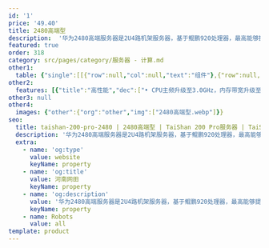 ```yaml
---
id: '1'
price: '49.40'
title: 2480高端型
description:  '华为2480高端服务器是2U4路机架服务器，基于鲲鹏920处理器，最高能够提供256核、3.0GHz主频的计算能力和最多25个SSD硬盘。2480高端服务器具有领先的数据库性能、创新的RAS特性以及权威的安全可信认证，适合为企业关键业务提供澎湃的高可靠算力。'
featured: true
order: 318
category: src/pages/category/服务器 - 计算.md
other1: 
  table: {"single":[[{"row":null,"col":null,"text":"组件"},{"row":null,"col":null,"text":"规格"}],[{"row":null,"col":null,"text":"形态"},{"row":null,"col":null,"text":"2U机架服务器"}],[{"row":null,"col":null,"text":"处理器型号"},{"row":null,"col":null,"text":"4个鲲鹏920处理器（型号：7265，64核，3.0GHz主频或型号：5255，48核，3.0GHz主频）"}],[{"row":null,"col":null,"text":"内存插槽"},{"row":null,"col":null,"text":"32个DDR4-3200 DIMM插槽"}],[{"row":null,"col":null,"text":"本地存储"},{"row":null,"col":null,"text":"25盘位型号：前端配置25个2.5英寸SAS/SATA SSD硬盘；\n8盘位型号：前端配置8个2.5英寸 SAS/SATA SSD 硬盘"}],[{"row":null,"col":null,"text":"RAID支持"},{"row":null,"col":null,"text":"支持RAID 0, 1, 5, 6, 10, 50, 60 支持超级电容掉电保护"}],[{"row":null,"col":null,"text":"板载网络"},{"row":null,"col":null,"text":"1个板载网络插卡，支持4*10GE光口或者4*25GE光口\n1个板载LOM，支持4*GE电口"}],[{"row":null,"col":null,"text":"PCIe扩展"},{"row":null,"col":null,"text":"最多4个PCIe 4.0 x8+2个PCIe 4.0 x16标准插槽"}],[{"row":null,"col":null,"text":"电源"},{"row":null,"col":null,"text":"2个热插拔2000W交流电源模块，支持1+1冗余"}],[{"row":null,"col":null,"text":"供电"},{"row":null,"col":null,"text":"支持220~240V AC，240V DC"}],[{"row":null,"col":null,"text":"风扇"},{"row":null,"col":null,"text":"支持6个热拔插风扇模组，支持N+1冗余"}],[{"row":null,"col":null,"text":"温度"},{"row":null,"col":null,"text":"5℃～35℃"}],[{"row":null,"col":null,"text":"尺寸(宽x深x高)"},{"row":null,"col":null,"text":"447 mm*790 mm*86.1 mm"}]]}
other2:
  features: [{"title":"高性能","dec":["• CPU主频升级至3.0GHz，内存带宽升级至32个3200MT/s，整机性能提升13%\n• 240w tpmC OLTP数据库性能，领先业界水平2倍"]},{"title":"高可靠","dec":["• 支持CPU故障核在线隔离和内存故障自愈\n• 支持BIOS/BMC/OS和数据库全栈协同，数据库业务修复率99.9%"]},{"title":"高安全","dec":["• 芯片安全：鲲鹏处理器获得国密芯片一级认证\n• 软件安全：iBMC管理软件获得CC EAL2+级别认证\n• 整机安全：获得绿色计算服务器可信赖最高级评价"]}]
other3: null
other4:
  images: {"other":{"org":"other","img":["2480高端型.webp"]}}
seo:
  title: taishan-200-pro-2480 | 2480高端型 | TaiShan 200 Pro服务器 | TaiShan服务器 | 服务器 - 计算 | 数据中心
  description: '华为2480高端服务器是2U4路机架服务器，基于鲲鹏920处理器，最高能够提供256核、3.0GHz主频的计算能力和最多25个SSD硬盘。2480高端服务器具有领先的数据库性能、创新的RAS特性以及权威的安全可信认证，适合为企业关键业务提供澎湃的高可靠算力。'
  extra:
    - name: 'og:type'
      value: website
      keyName: property
    - name: 'og:title'
      value: 河南网田
      keyName: property
    - name: 'og:description'
      value: '华为2480高端服务器是2U4路机架服务器，基于鲲鹏920处理器，最高能够提供256核、3.0GHz主频的计算能力和最多25个SSD硬盘。2480高端服务器具有领先的数据库性能、创新的RAS特性以及权威的安全可信认证，适合为企业关键业务提供澎湃的高可靠算力。'
      keyName: property
    - name: Robots
      value: all
template: product
---
```

